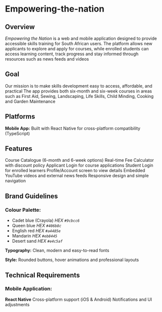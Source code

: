 # Empowering-the-nation
## Overview
_Empowering the Nation_ is a web and mobile application designed to provide accessible skills training for South African users.
The platform allows new applicants to explore and apply for courses, while enrolled students can access learning content, track progress and stay informed through resources such as news feeds and videos

## Goal
Our mission is to make skills development easy to access, affordable, and practical
The app provides both six-month and six-week courses in areas such as First Aid, Sewing, Landscaping, Life Skills, Child Minding, Cooking and Garden Maintenance

## Platforms
**Mobile App:** Built with React Native for cross-platform compatibility (TypeScript)

## Features
Course Catalogue (6-month and 6-week options)
Real-time Fee Calculator with discount policy
Applicant Login for course applications
Student Login for enrolled learners
Profile/Account screen to view details
Embedded YouTube videos and external news feeds
Responsive design and simple navigation

## Brand Guidelines
### Colour Palette:
* Cadet blue (Crayola) _HEX `#9cbcc6`_
* Queen blue _HEX `#406b8c`_
* English red _HEX `#a4485e`_
* Mandarin _HEX `#eb8445`_
* Desert sand _HEX `#e4c5af`_

**Typography:** Clean, modern and easy-to-read fonts

**Style:** Rounded buttons, hover animations and professional layouts

## Technical Requirements
### Mobile Application:
**React Native**
Cross-platform support (iOS & Android)
Notifications and UI adjustments
